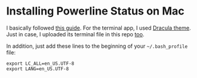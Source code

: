 # Installing Powerline Status on Mac

I basically followed [this guide](https://medium.freecodecamp.org/jazz-up-your-bash-terminal-a-step-by-step-guide-with-pictures-80267554cb22). For the terminal app, I used [Dracula theme](https://draculatheme.com/terminal/). Just in case, I uploaded its terminal file in this repo [too](Dracula.terminal).

In addition, just add these lines to the beginning of your `~/.bash_profile` file:
   ```
   export LC_ALL=en_US.UTF-8
   export LANG=en_US.UTF-8
   ```

